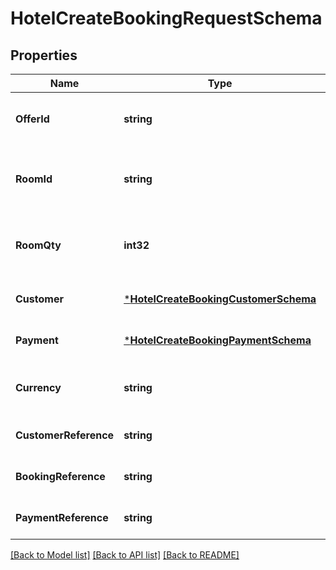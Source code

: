 # HotelCreateBookingRequestSchema

## Properties
Name | Type | Description | Notes
------------ | ------------- | ------------- | -------------
**OfferId** | **string** | Unique identifier for the hotel offer. | [optional] [default to null]
**RoomId** | **string** | Identifier for the specific room being booked. | [optional] [default to null]
**RoomQty** | **int32** | Number of rooms of this type being booked. | [optional] [default to null]
**Customer** | [***HotelCreateBookingCustomerSchema**](HotelCreateBookingCustomerSchema.md) |  | [optional] [default to null]
**Payment** | [***HotelCreateBookingPaymentSchema**](HotelCreateBookingPaymentSchema.md) |  | [optional] [default to null]
**Currency** | **string** | Currency used for the booking. | [optional] [default to null]
**CustomerReference** | **string** | Customer reference identifier. | [optional] [default to null]
**BookingReference** | **string** | Booking reference identifier. | [optional] [default to null]
**PaymentReference** | **string** | Payment transaction reference. | [optional] [default to null]

[[Back to Model list]](../README.md#documentation-for-models) [[Back to API list]](../README.md#documentation-for-api-endpoints) [[Back to README]](../README.md)

